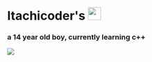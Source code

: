 <div>
<h1> Itachicoder's <img src="https://media.giphy.com/media/WUlplcMpOCEmTGBtBW/giphy.gif" width="30"></h1>
</div>

 <h3>
   a 14 year old boy, currently learning c++
   
 </h5>
<a href="https://github.com/anuraghazra/github-readme-stats" align="center">
  <img align="center" src="https://github-readme-stats.vercel.app/api?username=itachicoders&theme=radical" />
</a>

 
 


